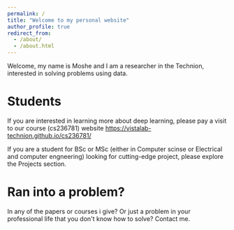 ```yaml
---
permalink: /
title: "Welcome to my personal website"
author_profile: true
redirect_from: 
  - /about/
  - /about.html
---
```


Welcome, my name is Moshe and I am a researcher in the Technion, interested in solving problems using data.

Students
======
If you are interested in learning more about deep learning, please pay a visit to our course (cs236781) website https://vistalab-technion.github.io/cs236781/

If you are a student for BSc or MSc (either in Computer scinse or Electrical and computer engneering) looking for cutting-edge project, please explore the Projects section.


Ran into a problem?
======
In any of the papers or courses i give? Or just a problem in your professional life that you don't know how to solve? Contact me.
